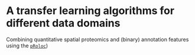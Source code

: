 # A transfer learning algorithms for different data domains

Combining quantitative spatial proteomics and (binary) annotation
features using the
[`pRoloc`](http://bioconductor.org/packages/devel/bioc/html/pRoloc.html))
